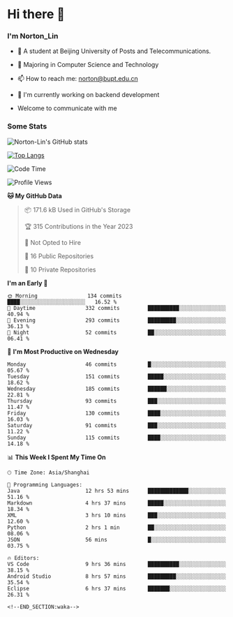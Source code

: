 
# Hi there 👋

### I'm Norton_Lin
- 🏫 A student at Beijing University of Posts and Telecommunications.
- 🌱 Majoring in Computer Science and Technology
- 📫 How to reach me: norton@bupt.edu.cn
- 🌱 I'm currently working on backend development

- Welcome to communicate with me

### Some Stats
![Norton-Lin's GitHub stats](https://github-readme-stats.vercel.app/api?username=Norton-Lin&count_private=true&show_icons=true&theme=radical)

[![Top Langs](https://github-readme-stats.vercel.app/api/top-langs/?username=Norton-Lin&langs_count=8&layout=compact)](https://github.com/Norton-Lin/github-readme-stats)

<!--START_SECTION:waka-->
![Code Time](http://img.shields.io/badge/Code%20Time-267%20hrs%2051%20mins-blue)

![Profile Views](http://img.shields.io/badge/Profile%20Views-0-blue)

**🐱 My GitHub Data** 

> 📦 171.6 kB Used in GitHub's Storage 
 > 
> 🏆 315 Contributions in the Year 2023
 > 
> 🚫 Not Opted to Hire
 > 
> 📜 16 Public Repositories 
 > 
> 🔑 10 Private Repositories 
 > 
**I'm an Early 🐤** 

```text
🌞 Morning                134 commits         ████░░░░░░░░░░░░░░░░░░░░░   16.52 % 
🌆 Daytime                332 commits         ██████████░░░░░░░░░░░░░░░   40.94 % 
🌃 Evening                293 commits         █████████░░░░░░░░░░░░░░░░   36.13 % 
🌙 Night                  52 commits          ██░░░░░░░░░░░░░░░░░░░░░░░   06.41 % 
```
📅 **I'm Most Productive on Wednesday** 

```text
Monday                   46 commits          █░░░░░░░░░░░░░░░░░░░░░░░░   05.67 % 
Tuesday                  151 commits         █████░░░░░░░░░░░░░░░░░░░░   18.62 % 
Wednesday                185 commits         ██████░░░░░░░░░░░░░░░░░░░   22.81 % 
Thursday                 93 commits          ███░░░░░░░░░░░░░░░░░░░░░░   11.47 % 
Friday                   130 commits         ████░░░░░░░░░░░░░░░░░░░░░   16.03 % 
Saturday                 91 commits          ███░░░░░░░░░░░░░░░░░░░░░░   11.22 % 
Sunday                   115 commits         ████░░░░░░░░░░░░░░░░░░░░░   14.18 % 
```


📊 **This Week I Spent My Time On** 

```text
🕑︎ Time Zone: Asia/Shanghai

💬 Programming Languages: 
Java                     12 hrs 53 mins      █████████████░░░░░░░░░░░░   51.16 % 
Markdown                 4 hrs 37 mins       █████░░░░░░░░░░░░░░░░░░░░   18.34 % 
XML                      3 hrs 10 mins       ███░░░░░░░░░░░░░░░░░░░░░░   12.60 % 
Python                   2 hrs 1 min         ██░░░░░░░░░░░░░░░░░░░░░░░   08.06 % 
JSON                     56 mins             █░░░░░░░░░░░░░░░░░░░░░░░░   03.75 % 

🔥 Editors: 
VS Code                  9 hrs 36 mins       ██████████░░░░░░░░░░░░░░░   38.15 % 
Android Studio           8 hrs 57 mins       █████████░░░░░░░░░░░░░░░░   35.54 % 
Eclipse                  6 hrs 37 mins       ███████░░░░░░░░░░░░░░░░░░   26.31 % 

<!--END_SECTION:waka-->
